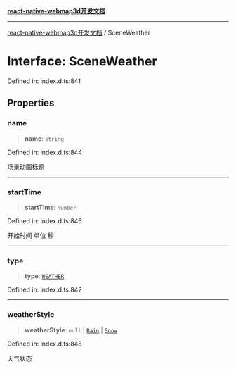 [**react-native-webmap3d开发文档**](../README.md)

***

[react-native-webmap3d开发文档](../globals.md) / SceneWeather

# Interface: SceneWeather

Defined in: index.d.ts:841

## Properties

### name

> **name**: `string`

Defined in: index.d.ts:844

场景动画标题

***

### startTime

> **startTime**: `number`

Defined in: index.d.ts:846

开始时间 单位 秒

***

### type

> **type**: [`WEATHER`](../enumerations/SceneAnimationType.md#weather)

Defined in: index.d.ts:842

***

### weatherStyle

> **weatherStyle**: `null` \| [`Rain`](Rain.md) \| [`Snow`](Snow.md)

Defined in: index.d.ts:848

天气状态
